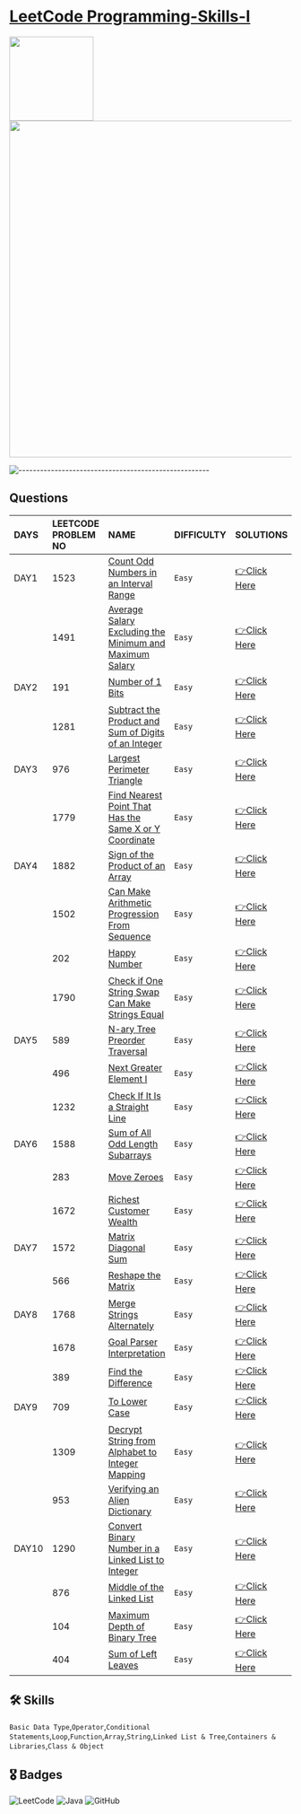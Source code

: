# [LeetCode Programming-Skills-I](https://leetcode.com/study-plan/programming-skills/?progress=svapbu5)
<p float="left">
  <img src="https://assets.leetcode.com/study_plan/programming-skills/cover.png" width="150" />
  <img src="https://upload.wikimedia.org/wikipedia/commons/0/0a/LeetCode_Logo_black_with_text.svg" width="600" /> 
</p>

![-----------------------------------------------------](https://raw.githubusercontent.com/andreasbm/readme/master/assets/lines/rainbow.png)

## Questions

| DAYS  | LEETCODE PROBLEM NO |  NAME                         |  DIFFICULTY  |   SOLUTIONS                                                    |
| :-----| :------------------ | :---------------------------- | :----------- |  :------------------------------------------------------------ |
| DAY1 | 1523 | [Count Odd Numbers in an Interval Range](https://leetcode.com/problems/count-odd-numbers-in-an-interval-range/) | `Easy` | [👉Click Here](https://github.com/dhrupad17/Programming-Skills-I/blob/main/DAY1P1.md) |
|  | 1491 | [Average Salary Excluding the Minimum and Maximum Salary](https://leetcode.com/problems/average-salary-excluding-the-minimum-and-maximum-salary/) | `Easy` | [👉Click Here](https://github.com/dhrupad17/Programming-Skills-I/blob/main/DAY1P2.md) | 
| DAY2 | 191 | [Number of 1 Bits](https://leetcode.com/problems/number-of-1-bits/) | `Easy` | [👉Click Here](https://github.com/dhrupad17/Programming-Skills-I/blob/main/DAY2P1.md) |
|  | 1281 | [Subtract the Product and Sum of Digits of an Integer](https://leetcode.com/problems/subtract-the-product-and-sum-of-digits-of-an-integer/) | `Easy` | [👉Click Here](https://github.com/dhrupad17/Programming-Skills-I/blob/main/DAY2P2.md) |
| DAY3 | 976 | [Largest Perimeter Triangle](https://leetcode.com/problems/largest-perimeter-triangle/) | `Easy` | [👉Click Here](https://github.com/dhrupad17/Programming-Skills-I/blob/main/DAY3P1.md) |
|  | 1779 | [Find Nearest Point That Has the Same X or Y Coordinate](https://leetcode.com/problems/find-nearest-point-that-has-the-same-x-or-y-coordinate/) | `Easy` | [👉Click Here](https://github.com/dhrupad17/Programming-Skills-I/blob/main/DAY3P2.md) |
| DAY4 | 1882 | [Sign of the Product of an Array](https://leetcode.com/problems/sign-of-the-product-of-an-array/) | `Easy` | [👉Click Here](https://github.com/dhrupad17/Programming-Skills-I/blob/main/DAY4P1.md) |
|  | 1502 | [Can Make Arithmetic Progression From Sequence](https://leetcode.com/problems/can-make-arithmetic-progression-from-sequence/) | `Easy` | [👉Click Here](https://github.com/dhrupad17/Programming-Skills-I/blob/main/DAY4P2.md) |
|  | 202 | [Happy Number](https://leetcode.com/problems/happy-number/) | `Easy` | [👉Click Here](https://github.com/dhrupad17/Programming-Skills-I/blob/main/DAY4P3.md) |
|  | 1790 | [Check if One String Swap Can Make Strings Equal](https://github.com/dhrupad17/Programming-Skills-I/blob/main/DAY4P4.md) | `Easy` | [👉Click Here](https://github.com/dhrupad17/Programming-Skills-I/blob/main/DAY4P4.md) |
| DAY5 | 589 | [N-ary Tree Preorder Traversal](https://leetcode.com/problems/n-ary-tree-preorder-traversal/) | `Easy` | [👉Click Here](https://github.com/dhrupad17/Programming-Skills-I/blob/main/DAY5P1.md) |
|  | 496 | [Next Greater Element I](https://leetcode.com/problems/next-greater-element-i/) | `Easy` | [👉Click Here](https://github.com/dhrupad17/Programming-Skills-I/blob/main/DAY5P2.md) |
|  | 1232 | [Check If It Is a Straight Line](https://leetcode.com/problems/check-if-it-is-a-straight-line/) | `Easy` | [👉Click Here](https://github.com/dhrupad17/Programming-Skills-I/blob/main/DAY5P3.md) |
| DAY6 | 1588 | [Sum of All Odd Length Subarrays](https://leetcode.com/problems/sum-of-all-odd-length-subarrays/) | `Easy` | [👉Click Here](https://github.com/dhrupad17/Programming-Skills-I/blob/main/DAY6P1.md) |
|  | 283 | [Move Zeroes](https://leetcode.com/problems/move-zeroes/) | `Easy` | [👉Click Here](https://github.com/dhrupad17/Programming-Skills-I/blob/main/DAY6P2.md) |
|  | 1672 | [Richest Customer Wealth](https://leetcode.com/problems/richest-customer-wealth/) | `Easy` | [👉Click Here](https://github.com/dhrupad17/Programming-Skills-I/blob/main/DAY6P3.md) |
| DAY7 | 1572 | [Matrix Diagonal Sum](https://leetcode.com/problems/matrix-diagonal-sum/) | `Easy` | [👉Click Here](https://github.com/dhrupad17/Programming-Skills-I/blob/main/DAY7P1.md) |
|  | 566 | [Reshape the Matrix](https://leetcode.com/problems/reshape-the-matrix/) | `Easy` | [👉Click Here](https://github.com/dhrupad17/Programming-Skills-I/blob/main/DAY7P2.md) |
| DAY8 | 1768 | [Merge Strings Alternately](https://leetcode.com/problems/merge-strings-alternately/) | `Easy` | [👉Click Here](https://github.com/dhrupad17/Programming-Skills-I/blob/main/DAY8P1.md) |
|  | 1678 | [Goal Parser Interpretation](https://leetcode.com/problems/goal-parser-interpretation/) | `Easy` | [👉Click Here](https://github.com/dhrupad17/Programming-Skills-I/blob/main/DAY8P2.md) |
|  | 389 | [Find the Difference](https://leetcode.com/problems/find-the-difference/) | `Easy` | [👉Click Here](https://github.com/dhrupad17/Programming-Skills-I/blob/main/DAY8P3.md) |
| DAY9 | 709 | [To Lower Case](https://leetcode.com/problems/to-lower-case/) | `Easy` | [👉Click Here](https://github.com/dhrupad17/Programming-Skills-I/blob/main/DAY9P1.md) |
|  | 1309 | [Decrypt String from Alphabet to Integer Mapping](https://leetcode.com/problems/decrypt-string-from-alphabet-to-integer-mapping/) | `Easy` | [👉Click Here](https://github.com/dhrupad17/Programming-Skills-I/blob/main/DAY9P2.md) |
|  | 953 | [Verifying an Alien Dictionary](https://leetcode.com/problems/verifying-an-alien-dictionary/) | `Easy` | [👉Click Here](https://github.com/dhrupad17/Programming-Skills-I/blob/main/DAY9P3.md) |
| DAY10 | 1290 | [Convert Binary Number in a Linked List to Integer](https://leetcode.com/problems/convert-binary-number-in-a-linked-list-to-integer/) | `Easy` | [👉Click Here](https://github.com/dhrupad17/Programming-Skills-I/blob/main/DAY10P1.md) |
|  | 876 | [Middle of the Linked List](https://leetcode.com/problems/middle-of-the-linked-list/) | `Easy` | [👉Click Here](https://github.com/dhrupad17/Programming-Skills-I/blob/main/DAY10P2.md) |
|  | 104 | [Maximum Depth of Binary Tree](https://leetcode.com/problems/maximum-depth-of-binary-tree/) | `Easy` | [👉Click Here](https://github.com/dhrupad17/Programming-Skills-I/blob/main/DAY10P3.md) |
|  | 404 | [Sum of Left Leaves](https://leetcode.com/problems/sum-of-left-leaves/) | `Easy` | [👉Click Here](https://github.com/dhrupad17/Programming-Skills-I/blob/main/DAY10P4.md) |

## 🛠 Skills
`Basic Data Type`,`Operator`,`Conditional Statements`,`Loop`,`Function`,`Array`,`String`,`Linked List & Tree`,`Containers & Libraries`,`Class & Object`

## 🎖️ Badges
![LeetCode](https://img.shields.io/badge/LeetCode-000000?style=for-the-badge&logo=LeetCode&logoColor=#d16c06)
![Java](https://img.shields.io/badge/Java-ED8B00?style=for-the-badge&logo=java&logoColor=white)
![GitHub](https://img.shields.io/badge/github-%23121011.svg?style=for-the-badge&logo=github&logoColor=white)
